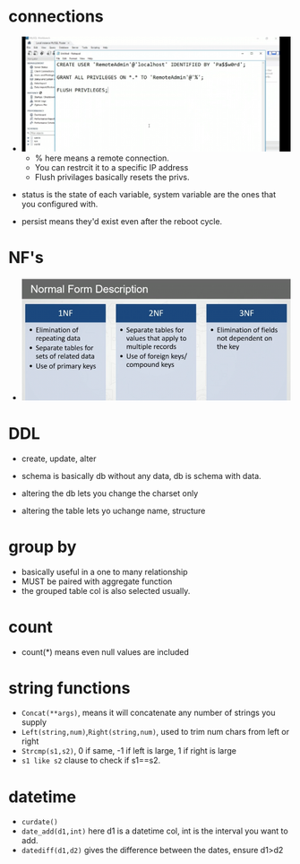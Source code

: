 # connections
- <img src="./pictures/ms.png" alt="drawing" width=500/>

	- % here means a remote connection.
	- You can restrcit it to a specific IP address
	- Flush privilages basically resets the privs.

- status is the state of each variable, system variable are the ones that you configured with.
- persist means they'd exist even after the reboot cycle.

# NF's
- <img src="./pictures/Nfs.png" alt="drawing" width=500/>

# DDL
- create, update, alter

- schema is basically db without any data, db is schema with data.

- altering the db lets you change the charset only
- altering the table lets yo uchange name, structure 

# group by 
- basically useful in a one to many relationship
- MUST be paired with aggregate function
- the grouped table col is also selected usually.

# count
- count(*) means even null values are included

# string functions
- `Concat(**args)`, means it will concatenate any number of strings you supply
- `Left(string,num)`,`Right(string,num)`, used to trim num chars from left or right
- `Strcmp(s1,s2)`, 0 if same, -1 if left is large, 1 if right is large
- `s1 like s2` clause to check if s1==s2.


# datetime
- `curdate()`
- `date_add(d1,int)` here d1 is a datetime col, int is the interval you want to add.
- `datediff(d1,d2)` gives the difference between the dates, ensure  d1>d2
